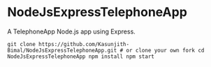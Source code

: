 # NodeJsExpressTelephoneApp

A TelephoneApp Node.js app using Express.

`git clone https://github.com/Kasunjith-Bimal/NodeJsExpressTelephoneApp.git # or clone your own fork
cd NodeJsExpressTelephoneApp
npm install
npm start`

